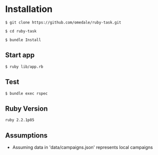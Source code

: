 # Installation
`
$ git clone https://github.com/omedale/ruby-task.git
`

`
$ cd ruby-task
`

`
$ bundle Install
`
## Start app
`
$ ruby lib/app.rb
`

## Test
`
$ bundle exec rspec
`

## Ruby Version 

`
  ruby 2.2.1p85
`

## Assumptions
- Assuming data in 'data/campaigns.json' represents local campaigns
